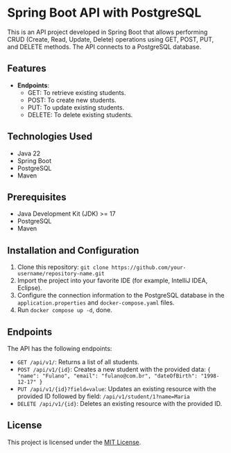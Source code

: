 # Spring Boot API with PostgreSQL

This is an API project developed in Spring Boot that allows performing CRUD (Create, Read, Update, Delete) operations using GET, POST, PUT, and DELETE methods. The API connects to a PostgreSQL database.

## Features

- **Endpoints**:
  - GET: To retrieve existing students.
  - POST: To create new students.
  - PUT: To update existing students.
  - DELETE: To delete existing students.

## Technologies Used

- Java 22
- Spring Boot
- PostgreSQL
- Maven

## Prerequisites

- Java Development Kit (JDK) >= 17
- PostgreSQL
- Maven

## Installation and Configuration

1. Clone this repository: `git clone https://github.com/your-username/repository-name.git`
2. Import the project into your favorite IDE (for example, IntelliJ IDEA, Eclipse).
3. Configure the connection information to the PostgreSQL database in the `application.properties` and `docker-compose.yaml` files.
4. Run `docker compose up -d`, done.

## Endpoints

The API has the following endpoints:

- `GET /api/v1/`: Returns a list of all students.
- `POST /api/v1/{id}`: Creates a new student with the provided data: `{
    "name": "Fulano",
    "email": "fulano@com.br",
    "dateOfBirth": "1998-12-17"
  }`
- `PUT /api/v1/{id}?field=value`: Updates an existing resource with the provided ID followed by field: `/api/v1/student/1?name=Maria`
- `DELETE /api/v1/{id}`: Deletes an existing resource with the provided ID.


## License

This project is licensed under the [MIT License](https://opensource.org/licenses/MIT).
